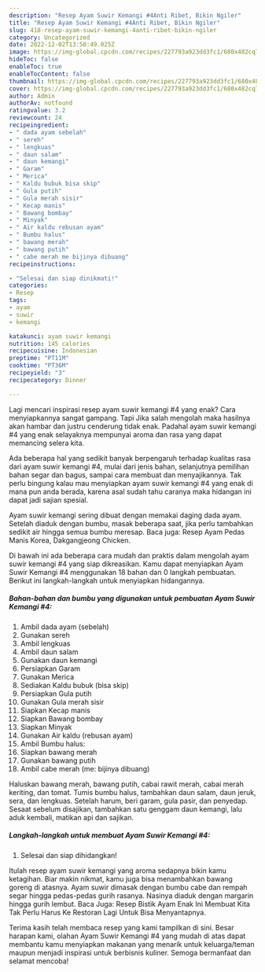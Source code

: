 ```yaml
---
description: "Resep Ayam Suwir Kemangi #4Anti Ribet, Bikin Ngiler"
title: "Resep Ayam Suwir Kemangi #4Anti Ribet, Bikin Ngiler"
slug: 418-resep-ayam-suwir-kemangi-4anti-ribet-bikin-ngiler
category: Uncategorized
date: 2022-12-02T13:50:49.025Z
image: https://img-global.cpcdn.com/recipes/227793a923dd3fc1/680x482cq70/ayam-suwir-kemangi-4-foto-resep-utama.jpg
hideToc: false
enableToc: true
enableTocContent: false
thumbnail: https://img-global.cpcdn.com/recipes/227793a923dd3fc1/680x482cq70/ayam-suwir-kemangi-4-foto-resep-utama.jpg
cover: https://img-global.cpcdn.com/recipes/227793a923dd3fc1/680x482cq70/ayam-suwir-kemangi-4-foto-resep-utama.jpg
author: Admin
authorAv: notfound
ratingvalue: 3.2
reviewcount: 24
recipeingredient:
- " dada ayam sebelah"
- " sereh"
- " lengkuas"
- " daun salam"
- " daun kemangi"
- " Garam"
- " Merica"
- " Kaldu bubuk bisa skip"
- " Gula putih"
- " Gula merah sisir"
- " Kecap manis"
- " Bawang bombay"
- " Minyak"
- " Air kaldu rebusan ayam"
- " Bumbu halus"
- " bawang merah"
- " bawang putih"
- " cabe merah me bijinya dibuang"
recipeinstructions:

- "Selesai dan siap dinikmati!"
categories:
- Resep
tags:
- ayam
- suwir
- kemangi

katakunci: ayam suwir kemangi 
nutrition: 145 calories
recipecuisine: Indonesian
preptime: "PT11M"
cooktime: "PT36M"
recipeyield: "3"
recipecategory: Dinner

---
```



Lagi mencari inspirasi resep ayam suwir kemangi #4 yang enak? Cara menyiapkannya sangat gampang. Tapi Jika salah mengolah maka hasilnya akan hambar dan justru cenderung tidak enak. Padahal ayam suwir kemangi #4 yang enak selayaknya mempunyai aroma dan rasa yang dapat memancing selera kita.


Ada beberapa hal yang sedikit banyak berpengaruh terhadap kualitas rasa dari ayam suwir kemangi #4, mulai dari jenis bahan, selanjutnya pemilihan bahan segar dan bagus, sampai cara membuat dan menyajikannya. Tak perlu bingung kalau mau menyiapkan ayam suwir kemangi #4 yang enak di mana pun anda berada, karena asal sudah tahu caranya maka hidangan ini dapat jadi sajian spesial.

Ayam suwir kemangi sering dibuat dengan memakai daging dada ayam. Setelah diaduk dengan bumbu, masak beberapa saat, jika perlu tambahkan sedikit air hingga semua bumbu meresap. Baca juga: Resep Ayam Pedas Manis Korea, Dakgangjeong Chicken.


Di bawah ini ada beberapa cara mudah dan praktis dalam mengolah ayam suwir kemangi #4 yang siap dikreasikan. Kamu dapat menyiapkan Ayam Suwir Kemangi #4 menggunakan 18 bahan dan 0 langkah pembuatan. Berikut ini langkah-langkah untuk menyiapkan hidangannya.

<!--inarticleads1-->

##### Bahan-bahan dan bumbu yang digunakan untuk pembuatan Ayam Suwir Kemangi #4:

1. Ambil  dada ayam (sebelah)
1. Gunakan  sereh
1. Ambil  lengkuas
1. Ambil  daun salam
1. Gunakan  daun kemangi
1. Persiapkan  Garam
1. Gunakan  Merica
1. Sediakan  Kaldu bubuk (bisa skip)
1. Persiapkan  Gula putih
1. Gunakan  Gula merah sisir
1. Siapkan  Kecap manis
1. Siapkan  Bawang bombay
1. Siapkan  Minyak
1. Gunakan  Air kaldu (rebusan ayam)
1. Ambil  Bumbu halus:
1. Siapkan  bawang merah
1. Gunakan  bawang putih
1. Ambil  cabe merah (me: bijinya dibuang)


Haluskan bawang merah, bawang putih, cabai rawit merah, cabai merah keriting, dan tomat. Tumis bumbu halus, tambahkan daun salam, daun jeruk, sera, dan lengkuas. Setelah harum, beri garam, gula pasir, dan penyedap. Sesaat sebelum disajikan, tambahkan satu genggam daun kemangi, lalu aduk kembali, matikan api dan sajikan. 

<!--inarticleads2-->

##### Langkah-langkah untuk membuat Ayam Suwir Kemangi #4:


1. Selesai dan siap dihidangkan!

Itulah resep ayam suwir kemangi yang aroma sedapnya bikin kamu ketagihan. Biar makin nikmat, kamu juga bisa menambahkan bawang goreng di atasnya. Ayam suwir dimasak dengan bumbu cabe dan rempah segar hingga pedas-pedas gurih rasanya. Nasinya diaduk dengan margarin hingga gurih lembut. Baca Juga: Resep Bistik Ayam Enak Ini Membuat Kita Tak Perlu Harus Ke Restoran Lagi Untuk Bisa Menyantapnya. 

Terima kasih telah membaca resep yang kami tampilkan di sini. Besar harapan kami, olahan Ayam Suwir Kemangi #4 yang mudah di atas dapat membantu kamu menyiapkan makanan yang menarik untuk keluarga/teman maupun menjadi inspirasi untuk berbisnis kuliner. Semoga bermanfaat dan selamat mencoba!
